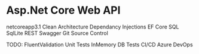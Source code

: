 # Asp.Net Core Web API

netcoreapp3.1
Clean Architecture
Dependancy Injections
EF Core
SQL
SqlLite
REST
Swagger
Git Source Control


TODO:
FluentValidation
Unit Tests
InMemory DB Tests
CI/CD
Azure DevOps